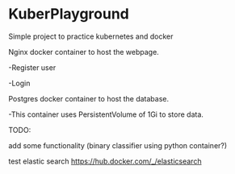 # KuberPlayground
Simple project to practice kubernetes and docker


Nginx docker container to host the webpage.

-Register user

-Login

Postgres docker container to host the database.

-This container uses PersistentVolume of 1Gi to store data.


TODO:

add some functionality (binary classifier using python container?)

test elastic search https://hub.docker.com/_/elasticsearch
